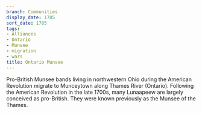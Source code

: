 ```yaml
---
branch: Communities
display_date: 1785
sort_date: 1785
tags:
- Alliances
- Ontario
- Munsee
- migration
- wars
title: Ontario Munsee
---
```


Pro-British Munsee bands living in  northwestern Ohio during the American Revolution migrate to Munceytown along Thames River (Ontario). Following the American Revolution in the late 1700s, many Lunaapeew are largely conceived as pro-British. They were known previously as the Munsee of the Thames.
